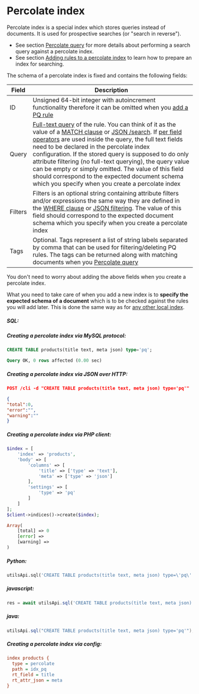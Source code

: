 # Percolate index

<!-- example pq -->
Percolate index is a special index which stores queries instead of documents. It is used for prospective searches (or "search in reverse").

* See section [Percolate query](../../Searching/Percolate_query.md) for more details about performing a search query against a percolate index.
* See section [Adding rules to a percolate index](../../Adding_documents_to_an_index/Adding_rules_to_a_percolate_index.md) to learn how to prepare an index for searching.

The schema of a percolate index is fixed and contains the following fields:

| Field | Description |
| - | - |
| ID| Unsigned 64-bit integer with autoincrement functionality therefore it can be omitted when you [add a PQ rule](../../Adding_documents_to_an_index/Adding_rules_to_a_percolate_index.md) |
| Query | [Full-text query](../../Searching/Full_text_matching/Basic_usage.md) of the rule. You can think of it as the value of a [MATCH clause](../../Searching/Full_text_matching/Basic_usage.md) or [JSON /search](../../Searching/Full_text_matching/Basic_usage.md#HTTP). If [per field operators](../../Searching/Full_text_matching/Operators.md) are used inside the query, the full text fields need to be declared in the percolate index configuration. If the stored query is supposed to do only attribute filtering (no full-text querying), the query value can be empty or simply omitted. The value of this field should correspond to the expected document schema which you specify when you create a percolate index |
| Filters | Filters is an optional string containing attribute filters and/or expressions the same way they are defined in the [WHERE clause](../../Searching/Filters.md#WHERE) or [JSON filtering](../../Searching/Filters.md#HTTP). The value of this field should correspond to the expected document schema which you specify when you create a percolate index |
| Tags | Optional. Tags represent a list of string labels separated by comma that can be used for filtering/deleting PQ rules. The tags can be returned along with matching documents when you [Percolate query](../../Searching/Percolate_query.md) |

You don't need to worry about adding the above fields when you create a percolate index.

What you need to take care of when you add a new index is to **specify the expected schema of a document** which is to be checked against the rules you will add later. This is done the same way as for [any other local index](../../Creating_an_index/Local_indexes.md).


<!-- intro -->
##### SQL:

<!-- request SQL -->
##### Creating a percolate index via MySQL protocol:

```sql
CREATE TABLE products(title text, meta json) type='pq';
```
<!-- response SQL -->

```sql
Query OK, 0 rows affected (0.00 sec)
```

<!-- request HTTP -->
##### Creating a percolate index via JSON over HTTP:

```json
POST /cli -d "CREATE TABLE products(title text, meta json) type='pq'"
```

<!-- response HTTP -->

```json
{
"total":0,
"error":"",
"warning":""
}
```

<!-- request PHP -->
##### Creating a percolate index via PHP client:

```php
$index = [
    'index' => 'products',
    'body' => [
        'columns' => [
            'title' => ['type' => 'text'],
            'meta' => ['type' => 'json']
        ],
        'settings' => [
            'type' => 'pq'
        ]
    ]
];
$client->indices()->create($index);
```
<!-- response PHP -->
```php
Array(
    [total] => 0
    [error] => 
    [warning] =>
)
```

<!-- intro -->
##### Python:

<!-- request Python -->

```python
utilsApi.sql('CREATE TABLE products(title text, meta json) type=\'pq\'')
```
<!-- intro -->
##### javascript:

<!-- request javascript -->

```javascript
res = await utilsApi.sql('CREATE TABLE products(title text, meta json) type=\'pq\'');
```
<!-- intro -->
##### java:

<!-- request java -->

```java
utilsApi.sql("CREATE TABLE products(title text, meta json) type='pq'");
```
<!-- request CONFIG -->
##### Creating a percolate index via config:

```ini
index products {
  type = percolate
  path = idx_pq
  rt_field = title
  rt_attr_json = meta
}
```
<!-- end -->
